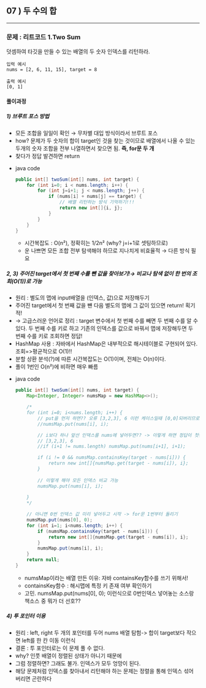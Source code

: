 ## 07 ) 두 수의 합

---
### 문제 : 리트코드 1.Two Sum
덧셈하여 타깃을 만들 수 있는 배열의 두 숫자 인덱스를 리턴하라.   

```
입력 예시
nums = [2, 6, 11, 15], target = 8

출력 예시
[0, 1]
```

#### 풀이과정
##### 1) 브루트 포스 방법
+ 모든 조합을 일일이 확인 → 무차별 대입 방식이라서 브루트 포스
+ how? 문제가 두 숫자의 합이 target인 것을 찾는 것이므로 배열에서 나올 수 있는 두개의 숫자 조합을 전부 나열하면서 찾으면 됨. <b>즉, for문 두 개</b>
+ 찾다가 정답 발견하면 return

*  java code
    ```java
    public int[] twoSum(int[] nums, int target) {
        for (int i=0; i < nums.length; i++) {
            for (int j=i+1; j < nums.length; j++) {
                if (nums[i] + nums[j] == target) {
                    // 배열 리턴하는 방식 기억하기!!!
                    return new int[]{i, j};
                }
            }
        }
    }
    ```
    * 시간복잡도 : O(n²), 정확히는 1/2n² (why? j=i+1로 셋팅하므로)
    * 운 나쁘면 모든 조합 전부 탐색해야 하므로 지나치게 비효율적 → 다른 방식 필요

##### 2, 3) 주어진 target에서 첫 번째 수를 뺀 값을 찾아보기!→ 비교나 탐색 없이 한 번의 조회(O(1))로 가능
+ 원리 : 별도의 맵에 input배열을 (인덱스, 값)으로 저장해두기
+ 주어진 target에서 첫 번째 값을 뺸 다음 별도의 맵에 그 값이 있으면 return! 획기적!
+ → 고급스러운 언어로 정리 : target 변수에서 첫 번째 수를 빼면 두 번째 수를 알 수 있다. 두 번째 수를 키로 하고 기존의 인덱스를 값으로 바꿔서 맵에 저장해두면 두 번째 수를 키로 조회하면 정답!
+ HashMap 사용 : 자바에서 HashMap은 내부적으로 해시테이블로 구현되어 있다. 조회=>평균적으로 O(1)!!
+ 분할 상환 분석(?)에 따른 시간복잡도는 O(1)이며, 전체는 O(n)이다.
+ 풀이 1번인 O(n²)에 비하면 매우 빠름

*  java code
    ```java
    public int[] twoSum(int[] nums, int target) {
        Map<Integer, Integer> numsMap = new HashMap<>();

        /*
        for (int i=0; i<nums.length; i++) {
            // put을 먼저 하면?? 오류 [3,2,3], 6 이런 케이스일때 [0,0]되버리므로
            //numsMap.put(nums[i], i);

            // i보다 하나 앞선 인덱스를 nums에 넣어두면?? -> 이렇게 하면 정답이 첫번째와 마지막에 있는 케이스 통과가 안됨
            // [3,2,3], 6
            //if (i+1 != nums.length) numsMap.put(nums[i+1], i+1);

            if (i != 0 && numsMap.containsKey(target - nums[i])) {
                return new int[]{numsMap.get(target - nums[i]), i};
            }
            
            // 이렇게 해야 모든 인덱스 비교 가능
            numsMap.put(nums[i], i);
            
        }
        */

        // 아니면 0번 인덱스 값 미리 넣어두고 시작 -> for문 1번부터 돌리기
        numsMap.put(nums[0], 0);
        for (int i=1; i<nums.length; i++) {
            if (numsMap.containsKey(target - nums[i])) {
                return new int[]{numsMap.get(target - nums[i]), i};
            }
            numsMap.put(nums[i], i);
        }
        return null;
    }
    ```
      * numsMap이라는 배열 만든 이유: 자바 containsKey함수를 쓰기 위해서!
      * containsKey함수 : 해시맵에 특정 키 존재 여부 확인하기
      * 고민. numsMap.put(nums[0], 0); 이런식으로 0번인덱스 넣어놓는 소스랑 책소스 중 뭐가 더 선호??

##### 4) 투 포인터 이용
+ 원리 : left, right 두 개의 포인터를 두어 nums 배열 탐험-> 합이 target보다 작으면 left를 한 칸 이동 이런식
+ 결론 : 투 포인터로는 이 문제 풀 수 없다.
+ why? 인풋 배열이 정렬된 상태가 아니기 때문에
+ 그럼 정렬하면? 그래도 불가. 인덱스가 모두 엉망이 된다.
+ 해당 문제처럼 인덱스를 찾아내서 리턴해야 하는 문제는 정렬을 통해 인덱스 섞어 버리면 곤란하다
